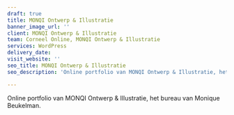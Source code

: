 ```yaml
---
draft: true
title: MONQI Ontwerp & Illustratie
banner_image_url: ''
client: MONQI Ontwerp & Illustratie
team: Corneel Online, MONQI Ontwerp & Illustratie
services: WordPress
delivery_date: 
visit_website: ''
seo_title: MONQI Ontwerp & Illustratie
seo_description: 'Online portfolio van MONQI Ontwerp & Illustratie, het bureau van Monique Beukelman'

---
```

Online portfolio van MONQI Ontwerp & Illustratie, het bureau van Monique Beukelman.